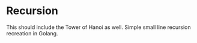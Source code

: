 <h1> Recursion </h1>

<p> This should include the Tower of Hanoi as well. Simple small line recursion recreation in Golang.</p>
